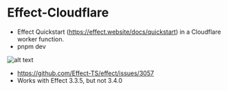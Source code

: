# Effect-Cloudflare

- Effect Quickstart (https://effect.website/docs/quickstart) in a Cloudflare worker function.
- pnpm dev

![alt text](<Screenshot 2024-06-23 at 6.08.14 PM.png>)

- https://github.com/Effect-TS/effect/issues/3057
- Works with Effect 3.3.5, but not 3.4.0
